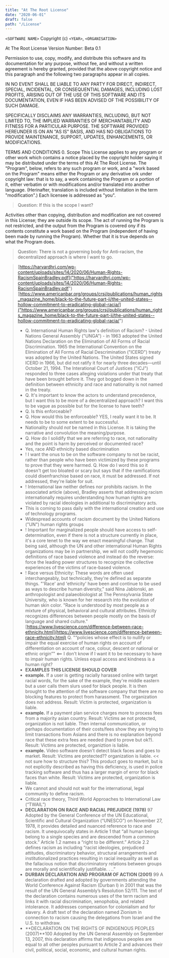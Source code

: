 ```yaml
---
title: "At The Root License"
date: "2020-06-01"
draft: false
path: "/License"
---
```


`<SOFTWARE NAME>` Copyright (c) `<YEAR>`, `<ORGANISATION>`

At The Root License Version Number: Beta 0.1

Permission to use, copy, modify, and distribute this software and its
documentation for any purpose, without fee, and without a written
agreement is hereby granted, provided that the above copyright notice
and this paragraph and the following two paragraphs appear in all
copies.

IN NO EVENT SHALL <ORGANISATION> BE LIABLE TO ANY PARTY FOR DIRECT,
INDIRECT, SPECIAL, INCIDENTAL, OR CONSEQUENTIAL DAMAGES, INCLUDING
LOST PROFITS, ARISING OUT OF THE USE OF THIS SOFTWARE AND ITS
DOCUMENTATION, EVEN IF <ORGANISATION> HAS BEEN ADVISED OF THE
POSSIBILITY OF SUCH DAMAGE.

<ORGANISATION> SPECIFICALLY DISCLAIMS ANY WARRANTIES, INCLUDING, BUT
NOT LIMITED TO, THE IMPLIED WARRANTIES OF MERCHANTABILITY AND FITNESS
FOR A PARTICULAR PURPOSE. THE SOFTWARE PROVIDED HEREUNDER IS ON AN "AS
IS" BASIS, AND <ORGANISATION> HAS NO OBLIGATIONS TO PROVIDE
MAINTENANCE, SUPPORT, UPDATES, ENHANCEMENTS, OR MODIFICATIONS.

TERMS AND CONDITIONS
0. Scope
This License applies to any program or other work which contains a notice placed by the copyright holder saying it may be distributed under the terms of this At The Root License. The "Program", below, refers to any such program or work, and a "work based on the Program" means either the Program or any derivative ork under copyright law: that is to say, a work containing the Program or a portion of it, either verbatim or with modifications and/or translated into another language. (Herinafter, translation is included without limitation in the term "modification".) Each licensee is addressed as "you".
   
> Question: If this is the scope I want?

Activities other than copying, distribution and modification are not covered in this License; they are outside its scope. The act of running the Program is not restricted, and the output from the Program is covered ony if its contents constitute a work based on the Program (independent of having been made by running the Program). Whether that it is true depends on what the Program does.

> Question: There is not a governing body for Anti-racism, the decentralized approach is where I want to go.

> [https://harvardhrj.com/wp-content/uploads/sites/14/2020/06/Human-Rights-RacismSpainBradley.pdf]("https://harvardhrj.com/wp-content/uploads/sites/14/2020/06/Human-Rights-RacismSpainBradley.pdf")
> [https://www.americanbar.org/groups/crsj/publications/human_rights_magazine_home/black-to-the-future-part-ii/the-united-states--hollow-commitment-to-eradicating-global-racia/]("https://www.americanbar.org/groups/crsj/publications/human_rights_magazine_home/black-to-the-future-part-ii/the-united-states--hollow-commitment-to-eradicating-global-racia/")
> - Q. International Human Rights law's definition of Racism? - United Nations General Assembly ("UNGA") - in 1963 adopted the United Nations Declaration on the Elimination of All Forms of Racial Discrimination. 1965 the International Convention on the Elimination of All Forms of Racial Descrimination ("ICERD") treaty was adopted by the United Nations. The United States signed ICERD in 1966, but did not ratify it for nearly three decades—until October 21, 1994. The Interational Court of Justices ("ICJ") responded to three cases alleging violations under that treaty that have been brought before it. They got bogged down in the definition between ethnicity and race and nationality is not named in the treaty.
> - Q. It's important to know the actors to understand precedence, but I want this to be more of a decentralized approach? I want this to be vague as possible but for the license to have teeth? 
> - Q. Is this enforceable?
> - Q. How would this be enforceable? YES, I really want it to be. It needs to be to some extent to be successful.
> - Nationality should _not_ be named in this License. It is taking the narrative and convolution the meaning/purpose. 
> - Q. How do I solidify that we are referring to race, not nationality and the point is harm by perceived or documented race?
> - Yes, race AND ethnicity based discrimination
> - ! I want the onus to be on the software company to not be racist, rather than people who have been victimized by these programs to prove that they were harmed. Q. How do I word this so it doesn't get too bloated or scary but says that if the ramifications could disenfranchise based on race, it must be addressed. If not addressed, they're liable for suit.
> - ! International law neither defines nor prohibits racism. In the associated article (above), Bradley asserts that addressing racism internationally requires understanding how human rights are violated by racial ideologies in additional to discriminatory acts. 
> - This is coming to pass daily with the international creation and use of technology programs.
> - Widespread accounts of racism document by the United Nations ("UN") human rights groups
> - ! Important for marginalized people should have access to self-determination, even if there is not a structure currently in place, it's a core tenet to the way we enact meaningful change. That being said, although the UN and other international Human Rights organizations may be in partnership, we will not codify hegemonic definitions of race based violence and instead do the reverse: force the leading power structures to recognize the collective experiences of the victims of race-based violence. 
> - ! Race versus Ethnicity: These words are often used interchangeably, but technically, they're defined as separate things. "'Race' and 'ethnicity' have been and continue to be used as ways to describe human diversity," said Nina Jablonski, an anthropologist and palaeobiologist at The Pennsylvania State University, who is known for her research into the evolution of human skin color. "Race is understood by most people as a mixture of physical, behavioral and cultural attributes. Ethnicity recognizes differences between people mostly on the basis of language and shared culture." [https://www.livescience.com/difference-between-race-ethnicity.html](https://www.livescience.com/difference-between-race-ethnicity.html)
> Q. "“policies whose effect is to nullify or impair the equal exercise of human
rights on account of differentiation on account of race, colour, descent or
national or ethnic origin”" <== I don't know if I want it to be necessary to have to impair human rights. Unless equal access and kindness is a human right?
> - **EXAMPLES THIS LICENSE SHOULD COVER**
> - **example.** If a user is getting racially harassed online with target racial words, for the sake of the example, they're middle eastern but a user calls them slurs used for black people. It is then brought to the attention of the software company that there are no blocking features to protect from harassment. The organization does not address. Result: Victim is protected, organization is liable.
> - **example.** If a payment plan service charges more to process fees from a majority asian country. Result: Victims ae not protected, organization is not liable. Then internal communication, or perhaps documentation of their costs/fees show they are trying to limit transactions from Asians and there is no explanation beyond race that these extra fees are needed (hard to prove but ok?). Result: Victims are protected, organiztion is liable.
> - **example.** Video software doesn't detect black faces and goes to market. Result: Victims are protected?? organization is liable. << not sure how to structure this? This product goes to market, but is not explicitly described as having this deficiency, is used in police tracking software and thus has a larger margin of error for black faces than white. Result: Victims are protected, organization is liable.
> - We cannot and should not wait for the international, legal community to define racism.
> - Critical race theory, Third World Approaches to International
Law (“TWAIL”)
> -  **DECLARATION ON RACE AND RACIAL PREJUDICE (1978)** 97
Adopted by the General Conference of the UN Educational, Scientific and Cultural Organization (“UNESCO”) on November 27, 1978, it provides detailed and nuanced reference to
race and racism. It unequivocally states in Article 1 that “all human beings belong to a
single species and are descended from a common stock.” Article 1.2 names a “right to be
different.” Article 2.2 defines racism as including “racist ideologies, prejudiced attitudes,
discriminatory behavior, structural arrangements and institutionalized practices resulting
in racial inequality as well as the fallacious notion that discriminatory relations between
groups are morally and scientifically justifiable. . ..”
> - **DURBAN DECLARATION AND PROGRAM OF ACTION (2001)** 99
A declaration drafted and adopted by governments attending the World Conference
Against Racism (Durban I) in 2001 that was the result of the UN General Assembly’s
Resolution 52/111. The text of the declaration contains numerous uses of the term racism
and links it with racial discrimination, xenophobia, and related intolerance. It addresses
compensation for colonialism and for slavery. A draft text of the declaration named Zionism in connection to racism causing the delegations from Israel and the U.S. to withdraw.
> - **DECLARATION ON THE RIGHTS OF INDIGENOUS PEOPLES (2007)**100
Adopted by the UN General Assembly on September 13, 2007, this declaration affirms
that indigenous peoples are equal to all other peoples pursuant to Article 2 and advances
their civil, political, social, economic, and cultural human rights.